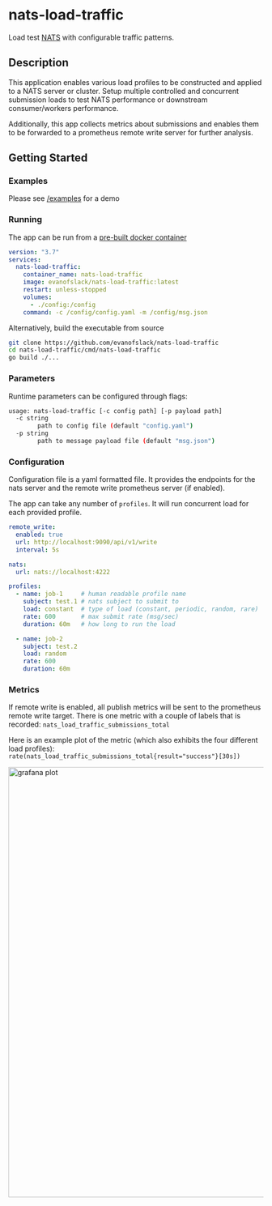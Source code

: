 # nats-load-traffic

Load test [NATS](https://docs.nats.io/nats-concepts/overview) with configurable
traffic patterns.

## Description

This application enables various load profiles to be constructed and applied
to a NATS server or cluster. Setup multiple controlled and concurrent submission
loads to test NATS performance or downstream consumer/workers performance.

Additionally, this app collects metrics about submissions and enables them to be
forwarded to a prometheus remote write server for further analysis.

## Getting Started

### Examples

Please see [/examples](https://github.com/evanofslack/nats-load-traffic/tree/main/example) for a demo

### Running

The app can be run from a [pre-built docker container](https://hub.docker.com/r/evanofslack/nats-load-traffic/tags)

```yaml
version: "3.7"
services:
  nats-load-traffic:
    container_name: nats-load-traffic
    image: evanofslack/nats-load-traffic:latest
    restart: unless-stopped
    volumes:
      - ./config:/config
    command: -c /config/config.yaml -m /config/msg.json
```

Alternatively, build the executable from source

```bash
git clone https://github.com/evanofslack/nats-load-traffic
cd nats-load-traffic/cmd/nats-load-traffic
go build ./...
```

### Parameters

Runtime parameters can be configured through flags:

```bash
usage: nats-load-traffic [-c config path] [-p payload path]
  -c string
        path to config file (default "config.yaml")
  -p string
        path to message payload file (default "msg.json")

```

### Configuration

Configuration file is a yaml formatted file. It provides the endpoints for
the nats server and the remote write prometheus server (if enabled).

The app can take any number of `profiles`. It will run concurrent load for each
provided profile.

```yaml
remote_write:
  enabled: true
  url: http://localhost:9090/api/v1/write
  interval: 5s

nats:
  url: nats://localhost:4222

profiles:
  - name: job-1     # human readable profile name
    subject: test.1 # nats subject to submit to
    load: constant  # type of load (constant, periodic, random, rare)
    rate: 600       # max submit rate (msg/sec)
    duration: 60m   # how long to run the load

  - name: job-2
    subject: test.2
    load: random
    rate: 600
    duration: 60m
```

### Metrics

If remote write is enabled, all publish metrics will be sent to the
prometheus remote write target. There is one metric with a couple
of labels that is recorded: `nats_load_traffic_submissions_total`

Here is an example plot of the metric (which also exhibits the four different
load profiles): `rate(nats_load_traffic_submissions_total{result="success"}[30s])`

<img width="850" alt="grafana plot" src="https://github.com/evanofslack/nats-load-traffic/assets/51209817/676d1f63-e3d1-4952-ac6c-f45ab183331e">
